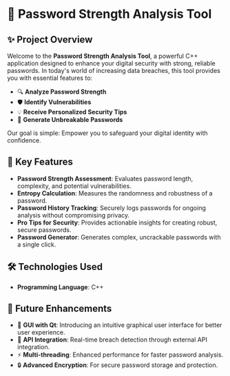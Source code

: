 # 🔐 Password Strength Analysis Tool

## ✨ Project Overview
Welcome to the **Password Strength Analysis Tool**, a powerful C++ application designed to enhance your digital security with strong, reliable passwords. In today's world of increasing data breaches, this tool provides you with essential features to:

- 🔍 **Analyze Password Strength**
- 🛡️ **Identify Vulnerabilities**
- 💡 **Receive Personalized Security Tips**
- 🔑 **Generate Unbreakable Passwords**

Our goal is simple: Empower you to safeguard your digital identity with confidence.

## 🚀 Key Features
- **Password Strength Assessment**: Evaluates password length, complexity, and potential vulnerabilities.
- **Entropy Calculation**: Measures the randomness and robustness of a password.
- **Password History Tracking**: Securely logs passwords for ongoing analysis without compromising privacy.
- **Pro Tips for Security**: Provides actionable insights for creating robust, secure passwords.
- **Password Generator**: Generates complex, uncrackable passwords with a single click.

## 🛠 Technologies Used
- **Programming Language**: C++

## 🌱 Future Enhancements
- 🎨 **GUI with Qt**: Introducing an intuitive graphical user interface for better user experience.
- 🔗 **API Integration**: Real-time breach detection through external API integration.
- ⚡ **Multi-threading**: Enhanced performance for faster password analysis.
- 🔒 **Advanced Encryption**: For secure password storage and protection.

